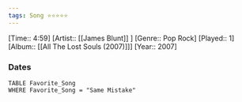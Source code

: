 ```yaml
---
tags: Song ⭐⭐⭐⭐⭐ 
---
```

[Time:: 4:59]
[Artist:: [[James Blunt]] ]
[Genre:: Pop Rock]
[Played:: 1]
[Album:: [[All The Lost Souls (2007)]]]
[Year:: 2007]
### Dates
````dataview
TABLE Favorite_Song
WHERE Favorite_Song = "Same Mistake"
````